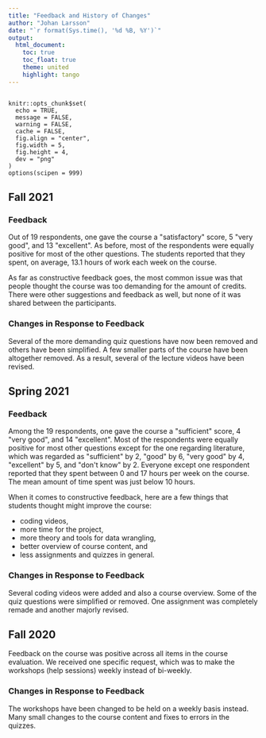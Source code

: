 ```yaml
---
title: "Feedback and History of Changes"
author: "Johan Larsson"
date: "`r format(Sys.time(), '%d %B, %Y')`"
output: 
  html_document:
    toc: true
    toc_float: true
    theme: united
    highlight: tango
---
```


```{r setup, include=FALSE}

knitr::opts_chunk$set(
  echo = TRUE,
  message = FALSE,
  warning = FALSE,
  cache = FALSE,
  fig.align = "center",
  fig.width = 5,
  fig.height = 4,
  dev = "png"
)
options(scipen = 999)
```

## Fall 2021

### Feedback

Out of 19 respondents, one gave the course a "satisfactory" score,
5 "very good", and 13 "excellent". As before, most of the respondents
were equally positive for most of the other questions. The students
reported that they spent, on average, 13.1 hours of work each week on the
course.

As far as constructive feedback goes, the most common issue was
that people thought the course was too demanding for the amount of credits.
There were other suggestions and feedback as well, but none of it was
shared between the participants.

### Changes in Response to Feedback

Several of the more demanding quiz questions have now been removed and 
others have been simplified. A few smaller parts of the course have been
altogether removed. As a result, several of the lecture videos have been
revised.

## Spring 2021

### Feedback

Among the 19 respondents, one gave the course a "sufficient" score, 4 "very
good", and 14 "excellent". Most of the respondents were equally positive for
most other questions except for the one regarding literature, which was regarded
as "sufficient" by 2, "good" by 6, "very good" by 4, "excellent" by 5, and
"don't know" by 2. Everyone except one respondent reported that they spent
between 0 and 17 hours per week on the course. The mean amount of time spent
was just below 10 hours.

When it comes to constructive feedback, here are a few things that students
thought might improve the course:

- coding videos,
- more time for the project,
- more theory and tools for data wrangling,
- better overview of course content, and
- less assignments and quizzes in general.

### Changes in Response to Feedback

Several coding videos were added and also a course overview. Some of the
quiz questions were simplified or removed. One assignment was completely
remade and another majorly revised.

## Fall 2020

Feedback on the course was positive across all items in the course evaluation.
We received one specific request, which was to make the workshops (help 
sessions) weekly instead of bi-weekly.

### Changes in Response to Feedback

The workshops have been changed to be held on a weekly basis instead. Many
small changes to the course content and fixes to errors in the quizzes.
